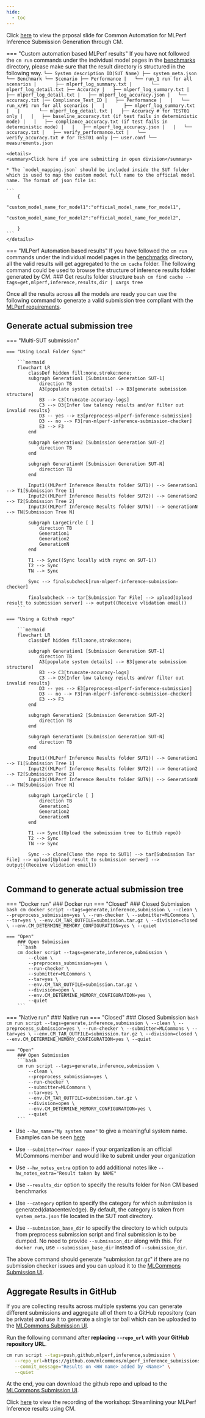 ```yaml
---
hide:
  - toc
---
```





Click [here](https://docs.google.com/presentation/d/1cmbpZUpVr78EIrhzyMBnnWnjJrD-mZ2vmSb-yETkTA8/edit?usp=sharing) to view the prposal slide for Common Automation for MLPerf Inference Submission Generation through CM.

=== "Custom automation based MLPerf results"
    If you have not followed the `cm run` commands under the individual model pages in the [benchmarks](../index.md) directory, please make sure that the result directory is structured in the following way. 
    ```
    └── System description ID(SUT Name)
        ├── system_meta.json
        └── Benchmark
            └── Scenario
                ├── Performance
                |   └── run_1 run for all scenarios
                |       ├── mlperf_log_summary.txt
                |       └── mlperf_log_detail.txt
                ├── Accuracy
                |   ├── mlperf_log_summary.txt
                |   ├── mlperf_log_detail.txt
                |   ├── mlperf_log_accuracy.json
                |   └── accuracy.txt
                |── Compliance_Test_ID
                |   ├── Performance
                |   |   └── run_x/#1 run for all scenarios
                |   |       ├── mlperf_log_summary.txt
                |   |       └── mlperf_log_detail.txt
                |   ├── Accuracy # for TEST01 only
                |   |   ├── baseline_accuracy.txt (if test fails in deterministic mode)
                |   |   ├── compliance_accuracy.txt (if test fails in deterministic mode)
                |   |   ├── mlperf_log_accuracy.json
                |   |   └── accuracy.txt
                |   ├── verify_performance.txt
                |   └── verify_accuracy.txt # for TEST01 only
                |── user.conf
                └── measurements.json
    ```
    
    <details>
    <summary>Click here if you are submitting in open division</summary>

    * The `model_mapping.json` should be included inside the SUT folder which is used to map the custom model full name to the official model name. The format of json file is:

    ```
        {
            "custom_model_name_for_model1":"official_model_name_for_model1",
            "custom_model_name_for_model2":"official_model_name_for_model2",

        }
    ```
    </details>

=== "MLPerf Automation based results"
    If you have followed the `cm run` commands under the individual model pages in the [benchmarks](../index.md) directory, all the valid results will get aggregated to the `cm cache` folder. The following command could be used to browse the structure of inference results folder generated by CM.
    ### Get results folder structure
    ```bash
    cm find cache --tags=get,mlperf,inference,results,dir | xargs tree
    ```


Once all the results across all the models are ready you can use the following command to generate a valid submission tree compliant with the [MLPerf requirements](https://github.com/mlcommons/policies/blob/master/submission_rules.adoc#inference-1).

## Generate actual submission tree

=== "Multi-SUT submission"

    === "Using Local Folder Sync"

        ```mermaid
        flowchart LR
            classDef hidden fill:none,stroke:none;
            subgraph Generation1 [Submission Generation SUT-1]
                direction TB
                A3[populate system details] --> B3[generate submission structure]
                B3 --> C3[truncate-accuracy-logs]
                C3 --> D3{Infer low talency results and/or filter out invalid results}
                D3 -- yes --> E3[preprocess-mlperf-inference-submission]
                D3 -- no --> F3[run-mlperf-inference-submission-checker]
                E3 --> F3
            end

            subgraph Generation2 [Submission Generation SUT-2]
                direction TB
            end

            subgraph GenerationN [Submission Generation SUT-N]
                direction TB
            end

            Input1((MLPerf Inference Results folder SUT1)) --> Generation1 --> T1[Submission Tree 1]
            Input2((MLPerf Inference Results folder SUT2)) --> Generation2 --> T2[Submission Tree 2]
            Input3((MLPerf Inference Results folder SUTN)) --> GenerationN --> TN[Submission Tree N]

            subgraph LargeCircle [ ]
                direction TB
                Generation1
                Generation2
                GenerationN
            end

            T1 --> Sync((Sync locally with rsync on SUT-1))
            T2 --> Sync
            TN --> Sync

            Sync --> finalsubcheck[run-mlperf-inference-submission-checker]

            finalsubcheck --> tar[Submission Tar File] --> upload[Upload result to submission server] --> output((Receive vlidation email))
        ```

    === "Using a Github repo"

        ```mermaid
        flowchart LR
            classDef hidden fill:none,stroke:none;
        
            subgraph Generation1 [Submission Generation SUT-1]
                direction TB
                A3[populate system details] --> B3[generate submission structure]
                B3 --> C3[truncate-accuracy-logs]
                C3 --> D3{Infer low talency results and/or filter out invalid results}
                D3 -- yes --> E3[preprocess-mlperf-inference-submission]
                D3 -- no --> F3[run-mlperf-inference-submission-checker]
                E3 --> F3
            end
                
            subgraph Generation2 [Submission Generation SUT-2]
                direction TB
            end
        
            subgraph GenerationN [Submission Generation SUT-N]
                direction TB
            end
        
            Input1((MLPerf Inference Results folder SUT1)) --> Generation1 --> T1[Submission Tree 1]
            Input2((MLPerf Inference Results folder SUT2)) --> Generation2 --> T2[Submission Tree 2]
            Input3((MLPerf Inference Results folder SUTN)) --> GenerationN --> TN[Submission Tree N]
        
            subgraph LargeCircle [ ]
                direction TB
                Generation1
                Generation2
                GenerationN
            end
        
            T1 --> Sync((Upload the submission tree to GitHub repo))
            T2 --> Sync
            TN --> Sync
        
            Sync --> clone[Clone the repo to SUT1] --> tar[Submission Tar File] --> upload[Upload result to submission server] --> output((Receive vlidation email))
        ```
        
## Command to generate actual submission tree        
=== "Docker run"
    ### Docker run
    === "Closed"
        ### Closed Submission
        ```bash
        cm docker script --tags=generate,inference,submission \
            --clean \
            --preprocess_submission=yes \
            --run-checker \
            --submitter=MLCommons \
            --tar=yes \
            --env.CM_TAR_OUTFILE=submission.tar.gz \
            --division=closed \
            --env.CM_DETERMINE_MEMORY_CONFIGURATION=yes \
            --quiet
        ```

    === "Open"
        ### Open Submission
        ```bash
        cm docker script --tags=generate,inference,submission \
            --clean \
            --preprocess_submission=yes \
            --run-checker \
            --submitter=MLCommons \
            --tar=yes \
            --env.CM_TAR_OUTFILE=submission.tar.gz \
            --division=open \
            --env.CM_DETERMINE_MEMORY_CONFIGURATION=yes \
            --quiet
        ```

=== "Native run"
    ### Native run
    === "Closed"
        ### Closed Submission
        ```bash
        cm run script --tags=generate,inference,submission \
            --clean \
            --preprocess_submission=yes \
            --run-checker \
            --submitter=MLCommons \
            --tar=yes \
            --env.CM_TAR_OUTFILE=submission.tar.gz \
            --division=closed \
            --env.CM_DETERMINE_MEMORY_CONFIGURATION=yes \
            --quiet
        ```

    === "Open"
        ### Open Submission
        ```bash
        cm run script --tags=generate,inference,submission \
            --clean \
            --preprocess_submission=yes \
            --run-checker \
            --submitter=MLCommons \
            --tar=yes \
            --env.CM_TAR_OUTFILE=submission.tar.gz \
            --division=open \
            --env.CM_DETERMINE_MEMORY_CONFIGURATION=yes \
            --quiet
        ```

* Use `--hw_name="My system name"` to give a meaningful system name. Examples can be seen [here](https://github.com/mlcommons/inference_results_v3.0/tree/main/open/cTuning/systems)

* Use `--submitter=<Your name>` if your organization is an official MLCommons member and would like to submit under your organization

* Use `--hw_notes_extra` option to add additional notes like `--hw_notes_extra="Result taken by NAME" `

* Use `--results_dir` option to specify the results folder for Non CM based benchmarks

* Use `--category` option to specify the category for which submission is generated(datacenter/edge). By default, the category is taken from `system_meta.json` file located in the SUT root directory.

* Use `--submission_base_dir` to specify the directory to which outputs from preprocess submission script and final submission is to be dumped. No need to provide `--submission_dir` along with this. For `docker run`, use `--submission_base_dir` instead of `--submission_dir`.

The above command should generate "submission.tar.gz" if there are no submission checker issues and you can upload it to the [MLCommons Submission UI](https://submissions-ui.mlcommons.org/submission).

## Aggregate Results in GitHub

If you are collecting results across multiple systems you can generate different submissions and aggregate all of them to a GitHub repository (can be private) and use it to generate a single tar ball which can be uploaded to the [MLCommons Submission UI](https://submissions-ui.mlcommons.org/submission). 

Run the following command after **replacing `--repo_url` with your GitHub repository URL**.

```bash
cm run script --tags=push,github,mlperf,inference,submission \
   --repo_url=https://github.com/mlcommons/mlperf_inference_submissions_v4.1 \
   --commit_message="Results on <HW name> added by <Name>" \
   --quiet
```

At the end, you can download the github repo and upload to the [MLCommons Submission UI](https://submissions-ui.mlcommons.org/submission).

Click [here](https://youtu.be/eI1Hoecc3ho) to view the recording of the workshop: Streamlining your MLPerf Inference results using CM.
